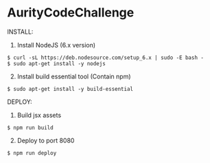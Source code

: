 # AurityCodeChallenge

INSTALL:
1. Install NodeJS (6.x version)
```console
$ curl -sL https://deb.nodesource.com/setup_6.x | sudo -E bash -
$ sudo apt-get install -y nodejs
```

2. Install build essential tool (Contain npm)
```console
$ sudo apt-get install -y build-essential 
```
    
DEPLOY:
1. Build jsx assets
```console
$ npm run build
```

2. Deploy to port 8080
```console
$ npm run deploy
```
